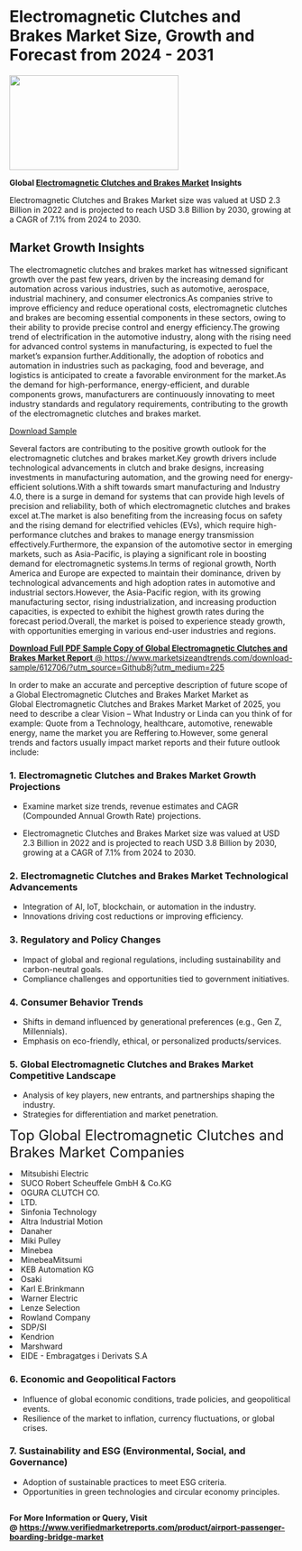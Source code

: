 <H1>Electromagnetic Clutches and Brakes Market Size, Growth and Forecast from 2024 - 2031</H1><img class="aligncenter size-medium wp-image-584254" src="https://thirdeyenews.in/wp-content/uploads/2024/09/Global-Market-Research-300x168.jpeg" alt="" width="300" height="168" /><p><strong>Global&nbsp;<a href="https://www.marketsizeandtrends.com/download-sample/612706/?utm_source=Github8j?utm_medium=225">Electromagnetic Clutches and Brakes Market</a> Insights</strong></p><p>Electromagnetic Clutches and Brakes Market size was valued at USD 2.3 Billion in 2022 and is projected to reach USD 3.8 Billion by 2030, growing at a CAGR of 7.1% from 2024 to 2030.</p><p><h2>Market Growth Insights</h2> <p>The electromagnetic clutches and brakes market has witnessed significant growth over the past few years, driven by the increasing demand for automation across various industries, such as automotive, aerospace, industrial machinery, and consumer electronics.As companies strive to improve efficiency and reduce operational costs, electromagnetic clutches and brakes are becoming essential components in these sectors, owing to their ability to provide precise control and energy efficiency.The growing trend of electrification in the automotive industry, along with the rising need for advanced control systems in manufacturing, is expected to fuel the market’s expansion further.Additionally, the adoption of robotics and automation in industries such as packaging, food and beverage, and logistics is anticipated to create a favorable environment for the market.As the demand for high-performance, energy-efficient, and durable components grows, manufacturers are continuously innovating to meet industry standards and regulatory requirements, contributing to the growth of the electromagnetic clutches and brakes market.</p> <p><a href="#">Download Sample</a></p> <p>Several factors are contributing to the positive growth outlook for the electromagnetic clutches and brakes market.Key growth drivers include technological advancements in clutch and brake designs, increasing investments in manufacturing automation, and the growing need for energy-efficient solutions.With a shift towards smart manufacturing and Industry 4.0, there is a surge in demand for systems that can provide high levels of precision and reliability, both of which electromagnetic clutches and brakes excel at.The market is also benefiting from the increasing focus on safety and the rising demand for electrified vehicles (EVs), which require high-performance clutches and brakes to manage energy transmission effectively.Furthermore, the expansion of the automotive sector in emerging markets, such as Asia-Pacific, is playing a significant role in boosting demand for electromagnetic systems.In terms of regional growth, North America and Europe are expected to maintain their dominance, driven by technological advancements and high adoption rates in automotive and industrial sectors.However, the Asia-Pacific region, with its growing manufacturing sector, rising industrialization, and increasing production capacities, is expected to exhibit the highest growth rates during the forecast period.Overall, the market is poised to experience steady growth, with opportunities emerging in various end-user industries and regions.</p> <p><a href="#"></p><p><span class=""><strong>Download Full PDF Sample Copy of Global Electromagnetic Clutches and Brakes Market Report</strong> @ <a href="https://www.marketsizeandtrends.com/download-sample/612706/?utm_source=Github8j?utm_medium=225" target="_blank">https://www.marketsizeandtrends.com/download-sample/612706/?utm_source=Github8j?utm_medium=225</a></span></p><p>In order to make an accurate and perceptive description of future scope of a Global&nbsp;Electromagnetic Clutches and Brakes Market Market as Global&nbsp;Electromagnetic Clutches and Brakes Market Market of 2025, you need to describe a clear Vision &ndash; What Industry or Linda can you think of for example: Quote from a Technology, healthcare, automotive, renewable energy, name the market you are Reffering to.However, some general trends and factors usually impact market reports and their future outlook include:</p><h3>1.&nbsp;<strong>Electromagnetic Clutches and Brakes Market Growth Projections</strong></h3><ul><li>Examine market size trends, revenue estimates and CAGR (Compounded Annual Growth Rate) projections.</li><li><p>Electromagnetic Clutches and Brakes Market size was valued at USD 2.3 Billion in 2022 and is projected to reach USD 3.8 Billion by 2030, growing at a CAGR of 7.1% from 2024 to 2030.</p></li></ul><h3>2.&nbsp;<strong>Electromagnetic Clutches and Brakes Market Technological Advancements</strong></h3><ul><li>Integration of AI, IoT, blockchain, or automation in the industry.</li><li>Innovations driving cost reductions or improving efficiency.</li></ul><h3>3.&nbsp;<strong>Regulatory and Policy Changes</strong></h3><ul><li>Impact of global and regional regulations, including sustainability and carbon-neutral goals.</li><li>Compliance challenges and opportunities tied to government initiatives.</li></ul><h3>4.&nbsp;<strong>Consumer Behavior Trends</strong></h3><ul><li>Shifts in demand influenced by generational preferences (e.g., Gen Z, Millennials).</li><li>Emphasis on eco-friendly, ethical, or personalized products/services.</li></ul><h3>5.&nbsp;<strong>Global Electromagnetic Clutches and Brakes Market Competitive Landscape</strong></h3><ul><li>Analysis of key players, new entrants, and partnerships shaping the industry.</li><li>Strategies for differentiation and market penetration.</li></ul><p data-pm-slice="1 1 []"><span style="color: inherit; font-family: inherit; font-size: 25px;">Top Global Electromagnetic Clutches and Brakes Market Companies</span></p><div class="" data-test-id=""><p><li>Mitsubishi Electric</li><li> SUCO Robert Scheuffele GmbH & Co.KG</li><li> OGURA CLUTCH CO.</li><li> LTD.</li><li> Sinfonia Technology</li><li> Altra Industrial Motion</li><li> Danaher</li><li> Miki Pulley</li><li> Minebea</li><li> MinebeaMitsumi</li><li> KEB Automation KG</li><li> Osaki</li><li> Karl E.Brinkmann</li><li> Warner Electric</li><li> Lenze Selection</li><li> Rowland Company</li><li> SDP/SI</li><li> Kendrion</li><li> Marshward</li><li> EIDE - Embragatges i Derivats S.A</li></p></div><h3>6.&nbsp;<strong>Economic and Geopolitical Factors</strong></h3><ul><li>Influence of global economic conditions, trade policies, and geopolitical events.</li><li>Resilience of the market to inflation, currency fluctuations, or global crises.</li></ul><h3>7.&nbsp;<strong>Sustainability and ESG (Environmental, Social, and Governance)</strong></h3><ul><li>Adoption of sustainable practices to meet ESG criteria.</li><li>Opportunities in green technologies and circular economy principles.</li></ul><h2><strong style="font-size: 14px;">For More Information or Query, Visit @&nbsp;</strong><a style="background-color: #ffffff; font-size: 14px;" href="https://www.marketsizeandtrends.com/report/electromagnetic-clutches-and-brakes-market/" target="_blank">https://www.verifiedmarketreports.com/product/airport-passenger-boarding-bridge-market</a></h2>